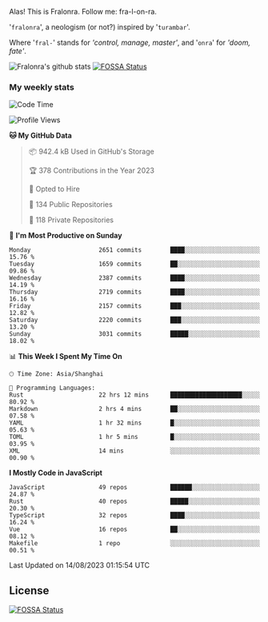 Alas! This is Fralonra. Follow me: fra-l-on-ra.

'`fralonra`', a neologism (or not?) inspired by '`turambar`'.

Where '`fral-`' stands for *'control, manage, master'*, and '`onra`' for *'doom, fate'*.

![Fralonra's github stats](https://github-readme-stats.vercel.app/api?username=fralonra)
[![FOSSA Status](https://app.fossa.com/api/projects/git%2Bgithub.com%2Ffralonra%2Ffralonra.svg?type=shield)](https://app.fossa.com/projects/git%2Bgithub.com%2Ffralonra%2Ffralonra?ref=badge_shield)

### My weekly stats

<!--START_SECTION:waka-->
![Code Time](http://img.shields.io/badge/Code%20Time-3%2C901%20hrs%2014%20mins-blue)

![Profile Views](http://img.shields.io/badge/Profile%20Views-0-blue)

**🐱 My GitHub Data** 

> 📦 942.4 kB Used in GitHub's Storage 
 > 
> 🏆 378 Contributions in the Year 2023
 > 
> 💼 Opted to Hire
 > 
> 📜 134 Public Repositories 
 > 
> 🔑 118 Private Repositories 
 > 
📅 **I'm Most Productive on Sunday** 

```text
Monday                   2651 commits        ████░░░░░░░░░░░░░░░░░░░░░   15.76 % 
Tuesday                  1659 commits        ██░░░░░░░░░░░░░░░░░░░░░░░   09.86 % 
Wednesday                2387 commits        ████░░░░░░░░░░░░░░░░░░░░░   14.19 % 
Thursday                 2719 commits        ████░░░░░░░░░░░░░░░░░░░░░   16.16 % 
Friday                   2157 commits        ███░░░░░░░░░░░░░░░░░░░░░░   12.82 % 
Saturday                 2220 commits        ███░░░░░░░░░░░░░░░░░░░░░░   13.20 % 
Sunday                   3031 commits        █████░░░░░░░░░░░░░░░░░░░░   18.02 % 
```


📊 **This Week I Spent My Time On** 

```text
🕑︎ Time Zone: Asia/Shanghai

💬 Programming Languages: 
Rust                     22 hrs 12 mins      ████████████████████░░░░░   80.92 % 
Markdown                 2 hrs 4 mins        ██░░░░░░░░░░░░░░░░░░░░░░░   07.58 % 
YAML                     1 hr 32 mins        █░░░░░░░░░░░░░░░░░░░░░░░░   05.63 % 
TOML                     1 hr 5 mins         █░░░░░░░░░░░░░░░░░░░░░░░░   03.95 % 
XML                      14 mins             ░░░░░░░░░░░░░░░░░░░░░░░░░   00.90 % 
```

**I Mostly Code in JavaScript** 

```text
JavaScript               49 repos            ██████░░░░░░░░░░░░░░░░░░░   24.87 % 
Rust                     40 repos            █████░░░░░░░░░░░░░░░░░░░░   20.30 % 
TypeScript               32 repos            ████░░░░░░░░░░░░░░░░░░░░░   16.24 % 
Vue                      16 repos            ██░░░░░░░░░░░░░░░░░░░░░░░   08.12 % 
Makefile                 1 repo              ░░░░░░░░░░░░░░░░░░░░░░░░░   00.51 % 
```




 Last Updated on 14/08/2023 01:15:54 UTC
<!--END_SECTION:waka-->

## License
[![FOSSA Status](https://app.fossa.com/api/projects/git%2Bgithub.com%2Ffralonra%2Ffralonra.svg?type=large)](https://app.fossa.com/projects/git%2Bgithub.com%2Ffralonra%2Ffralonra?ref=badge_large)
